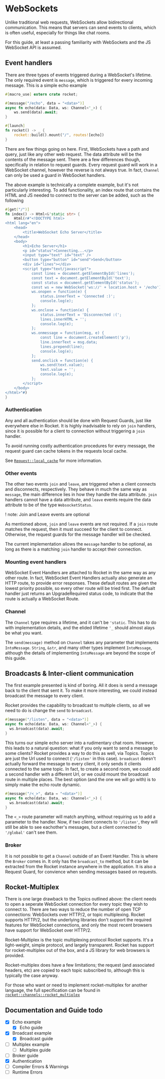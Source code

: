 # WebSockets

Unlike traditional web requests, WebSockets allow bidirectional communication.
This means that servers can send events to clients, which is often useful,
especially for things like chat rooms.

For this guide, at least a passing familiarity with WebSockets and the JS
WebSocket API is assumed.

## Event handlers

There are three types of events triggered during a WebSocket's lifetime. The only
required event is `message`, which is triggered for every incoming message. This
is a simple echo example

```rust
#[macro_use] extern crate rocket;

#[message("/echo", data = "<data>")]
async fn echo(data: Data, ws: Channel<'_>) {
    ws.send(data).await;
}

#[launch]
fn rocket() -> _ {
    rocket::build().mount("/", routes![echo])
}
```

There are few things going on here. First, WebSockets have a path and query, just
like any other web request. The data attribute will be the contents of the
message sent. There are a few differences though, specifically in relation to
request guards. Every request guard will work in a WebSocket channel, however the
reverse is not always true. In fact, `Channel` can only be used a guard in
WebSocket handlers.

The above example is technically a complete example, but it's not particularly interesting.
To add functionality, an index route that contains the HTML and JS needed to connect
to the server can be added, such as the following

```rust
#[get("/")]
fn index() -> Html<&'static str> {
    Html(r#"<!DOCTYPE html>
<html lang="en">
    <head>
        <title>WebSocket Echo Server</title>
    </head>
    <body>
        <h1>Echo Server</h1>
        <p id="status">Connecting...</p>
        <input type="text" id="text" />
        <button type="button" id="send">Send</button>
        <div id="lines"></div>
        <script type="text/javascript">
            const lines = document.getElementById('lines');
            const text = document.getElementById('text');
            const status = document.getElementById('status');
            const ws = new WebSocket('ws://' + location.host + '/echo');
            ws.onopen = function(e) {
                status.innerText = 'Connected :)';
                console.log(e);
            };
            ws.onclose = function(e) {
                status.innerText = 'Disconnected :(';
                lines.innerHTML = '';
                console.log(e);
            };
            ws.onmessage = function(msg, e) {
                const line = document.createElement('p');
                line.innerText = msg.data;
                lines.prepend(line);
                console.log(e);
            };
            send.onclick = function(e) {
                ws.send(text.value);
                text.value = '';
                console.log(e);
            };
        </script>
    </body>
</html>"#)
}
```

### Authentication

Any and all authentication should be done with Request Guards, just like
everywhere else in Rocket. It is highly inadvisable to rely on `join` handlers,
since it is possible for a client to connection without triggering a `join` handler.

To avoid running costly authentication procedures for every message, the request
guard can cache tokens in the requests local cache.

See [`Request::local_cache`](@api/rocket/request/struct.Request.html#method.local_cache)
for more information.

### Other events

The other two events `join` and `leave`, are triggered when a client connects
and disconnects, respectively. They behave in much the same way as `message`,
the main difference lies in how they handle the data attribute. `join` handlers
cannot have a data attribute, and `leave` events require the data attribute to
be of the type `WebsocketStatus`.

! note: Join and Leave events are optional

  As mentioned above, `join` and `leave` events are not required. If a `join` route
  matches the request, then it must succeed for the client to connect. Otherwise,
  the request guards for the message handler will be checked.

The current implementation allows the `message` handler to be optional, as long
as there is a matching `join` handler to accept their connection.

### Mounting event handlers

WebSocket Event Handlers are attached to Rocket in the same way as any other route.
In fact, WebSocket Event Handlers actually also generate an HTTP route, to provide
error responses. These default routes are given the lowest priority possible, so
every other route will be tried first. The defualt handler just returns an
UpgradeRequired status code, to indicate that the route is actually a WebSocket Route.

### Channel

The `Channel` type requires a lifetime, and it can't be `'static`. This has to do
with implementation details, and the elided lifetime `'_` should almost alays be
what you want.

The `send(message)` method on `Channel` takes any parameter that implements
`IntoMessage`. `String`, `&str`, and many other types implement `IntoMessage`,
although the details of implementing `IntoMessage` are beyond the scope of this
guide.

## Broadcasts & Inter-client communication

The first example presented is kind of boring. All it does is send a message back
to the client that sent it. To make it more interesting, we could instead broadcast
the message to every client.

Rocket provides the capability to broadcast to multiple clients, so all we need
to do is change the `send` to `broadcast`.

```rust
#[message("/listen", data = "<data>")]
async fn echo(data: Data, ws: Channel<'_>) {
  ws.broadcast(data).await;
}
```

This turns our simple echo server into a rudimentary chat room. However, this
leads to a natural question: what if you only want to send a message to some
clients? Rocket provides a way to do this as well, via Topics. Topics are just
the Url used to connect (`'/listen'` in this case). `broadcast` doesn't actually
forward the message to every client, it only sends it clients connected to the
same topic. In fact, to create a second room, we could add a second handler with
a different Url, or we could mount the broadcast route in multiple places. The best
option (and the one we will go with) is to simply make the echo route dynamic.

```rust
#[message("/<_>", data = "<data>")]
async fn echo(data: Data, ws: Channel<'_>) {
  ws.broadcast(data).await;
}
```

The `<_>` route parameter will match anything, without requiring us to add a
parameter to the handler. Now, if two client connects to `'/listen'`, they will
still be able to see eachother's messages, but a client connected to `'/global'`
can't see them.

### Broker

It is not possible to get a `Channel` outside of an Event Handler. This is where
the `Broker` comes in. It only has the `broadcast_to` method, but it can be extracted
from the Rocket instance anywhere in the application. It is also a Request Guard,
for convience when sending messages based on requests.

## Rocket-Multiplex

There is one large drawback to the Topics outlined above: the client needs to
open a seperate WebSocket connection for every topic they wish to connect to.
There are two ways to reduce the number of open TCP connections: WebSockets
over HTTP/2, or topic multiplexing. Rocket supports HTTP/2, but the underlying
libraries don't support the required features for WebSocket connections, and
only the most recent browsers have support for WebSocket over HTTP/2.

Rocket-Multiplex is the topic multiplexing protocol Rocket supports. It's a
light-weight, simple protocol, and largely transparent. Rocket has support for
rocket-multiplex out of the box, and a JS library for web browsers is provided.

Rocket-multiplex does have a few limitations; the request (and associated headers,
etc) are copied to each topic subscribed to, although this is typically the
case anyway.

For those who want or need to implement rocket-multiplex for another language, the
full specification can be found in
[`rocket::channels::rocket_multiplex`](@api/rocket/channels/rocket_multiplex/)

## Documentation and Guide todo

- [x] Echo example
  - [x] Echo guide
- [x] Broadcast example
  - [x] Broadcast guide
- [ ] Multiplex example
  - [ ] Multiplex guide
- [ ] Broker guide
- [x] Authentication
- [ ] Compiler Errors & Warnings
- [ ] Runtime Errors
